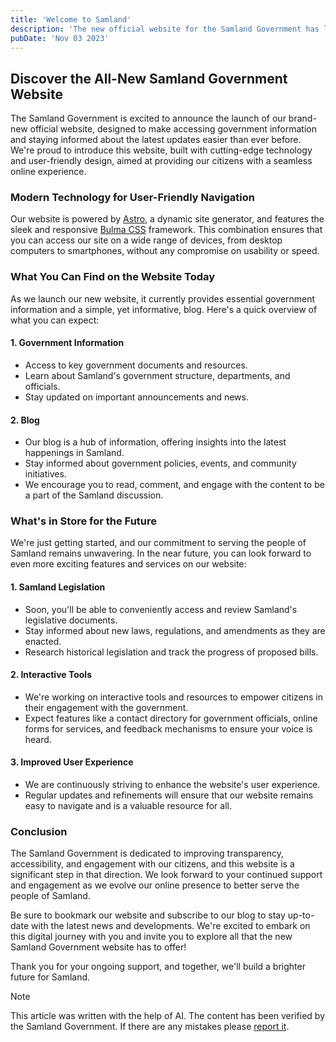```yaml
---
title: 'Welcome to Samland'
description: 'The new official website for the Samland Government has launched!'
pubDate: 'Nov 03 2023'
---
```


## Discover the All-New Samland Government Website

The Samland Government is excited to announce the launch of our brand-new official website, designed to make accessing government information and staying informed about the latest updates easier than ever before. We're proud to introduce this website, built with cutting-edge technology and user-friendly design, aimed at providing our citizens with a seamless online experience.

### Modern Technology for User-Friendly Navigation

Our website is powered by [Astro](https://astro.build/), a dynamic site generator, and features the sleek and responsive [Bulma CSS](https://bulma.io) framework. This combination ensures that you can access our site on a wide range of devices, from desktop computers to smartphones, without any compromise on usability or speed.

### What You Can Find on the Website Today

As we launch our new website, it currently provides essential government information and a simple, yet informative, blog. Here's a quick overview of what you can expect:

#### 1. Government Information

- Access to key government documents and resources.
- Learn about Samland's government structure, departments, and officials.
- Stay updated on important announcements and news.

#### 2. Blog

- Our blog is a hub of information, offering insights into the latest happenings in Samland.
- Stay informed about government policies, events, and community initiatives.
- We encourage you to read, comment, and engage with the content to be a part of the Samland discussion.

### What's in Store for the Future

We're just getting started, and our commitment to serving the people of Samland remains unwavering. In the near future, you can look forward to even more exciting features and services on our website:

#### 1. Samland Legislation

- Soon, you'll be able to conveniently access and review Samland's legislative documents.
- Stay informed about new laws, regulations, and amendments as they are enacted.
- Research historical legislation and track the progress of proposed bills.

#### 2. Interactive Tools

- We're working on interactive tools and resources to empower citizens in their engagement with the government.
- Expect features like a contact directory for government officials, online forms for services, and feedback mechanisms to ensure your voice is heard.

#### 3. Improved User Experience

- We are continuously striving to enhance the website's user experience.
- Regular updates and refinements will ensure that our website remains easy to navigate and is a valuable resource for all.

### Conclusion

The Samland Government is dedicated to improving transparency, accessibility, and engagement with our citizens, and this website is a significant step in that direction. We look forward to your continued support and engagement as we evolve our online presence to better serve the people of Samland.

Be sure to bookmark our website and subscribe to our blog to stay up-to-date with the latest news and developments. We're excited to embark on this digital journey with you and invite you to explore all that the new Samland Government website has to offer!

Thank you for your ongoing support, and together, we'll build a brighter future for Samland.

> [!note]
> This article was written with the help of AI. The content has been verified by the Samland Government.
> If there are any mistakes please [report it](https://github.com/Samland-Gov/website/issues).
